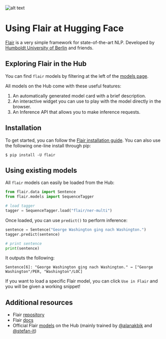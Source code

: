 ![alt text](https://raw.githubusercontent.com/flairNLP/flair/master/resources/docs/flair_logo_2020_FINAL_day_dpi72.png)

# Using Flair at Hugging Face

[Flair](https://github.com/flairNLP/flair) is a very simple framework for state-of-the-art NLP.
Developed by [Humboldt University of Berlin](https://www.informatik.hu-berlin.de/en/forschung-en/gebiete/ml-en/) and friends.

## Exploring Flair in the Hub

You can find `flair` models by filtering at the left of the [models page](https://huggingface.co/models?library=flair).

All models on the Hub come with these useful features:

1. An automatically generated model card with a brief description.
2. An interactive widget you can use to play with the model directly in the browser.
3. An Inference API that allows you to make inference requests.

## Installation

To get started, you can follow the [Flair installation guide](https://github.com/flairNLP/flair?tab=readme-ov-file#requirements-and-installation).
You can also use the following one-line install through pip:

```
$ pip install -U flair
```

## Using existing models

All `flair` models can easily be loaded from the Hub:

```py
from flair.data import Sentence
from flair.models import SequenceTagger

# load tagger
tagger = SequenceTagger.load("flair/ner-multi")
```

Once loaded, you can use `predict()` to perform inference:

```py
sentence = Sentence("George Washington ging nach Washington.")
tagger.predict(sentence)

# print sentence
print(sentence)
```

It outputs the following:

```text
Sentence[6]: "George Washington ging nach Washington." → ["George Washington"/PER, "Washington"/LOC]
```

If you want to load a specific Flair model, you can click `Use in Flair` and you will be given a working snippet!


## Additional resources

* Flair [repository](https://github.com/flairNLP/flair)
* Flair [docs](https://flairnlp.github.io/docs/intro)
* Official Flair [models](https://huggingface.co/flair) on the Hub (mainly trained by [@alanakbik](https://huggingface.co/alanakbik) and [@stefan-it](https://huggingface.co/stefan-it))
